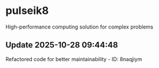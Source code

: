 # pulseik8
High-performance computing solution for complex problems

## Update 2025-10-28 09:44:48
Refactored code for better maintainability - ID: 8naqjiym

